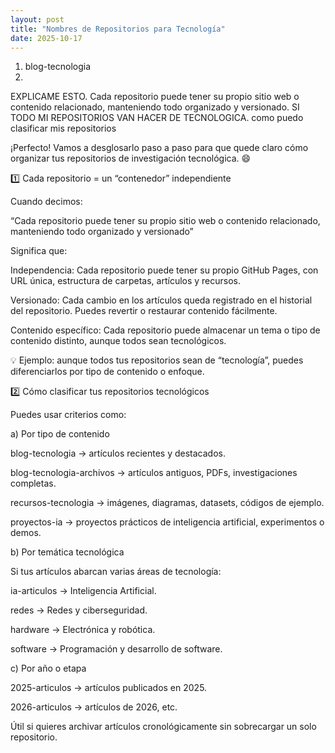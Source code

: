 ```yaml
---
layout: post
title: "Nombres de Repositorios para Tecnología"
date: 2025-10-17
---
```

1. blog-tecnologia
2. 





EXPLICAME ESTO. Cada repositorio puede tener su propio sitio web o contenido relacionado, manteniendo todo organizado y versionado. SI TODO MI REPOSITORIOS VAN HACER DE TECNOLOGICA. como puedo clasificar mis repositorios 


¡Perfecto! Vamos a desglosarlo paso a paso para que quede claro cómo organizar tus repositorios de investigación tecnológica. 😄

1️⃣ Cada repositorio = un “contenedor” independiente

Cuando decimos:

“Cada repositorio puede tener su propio sitio web o contenido relacionado, manteniendo todo organizado y versionado”

Significa que:

Independencia: Cada repositorio puede tener su propio GitHub Pages, con URL única, estructura de carpetas, artículos y recursos.

Versionado: Cada cambio en los artículos queda registrado en el historial del repositorio. Puedes revertir o restaurar contenido fácilmente.

Contenido específico: Cada repositorio puede almacenar un tema o tipo de contenido distinto, aunque todos sean tecnológicos.

💡 Ejemplo: aunque todos tus repositorios sean de “tecnología”, puedes diferenciarlos por tipo de contenido o enfoque.

2️⃣ Cómo clasificar tus repositorios tecnológicos

Puedes usar criterios como:

a) Por tipo de contenido

blog-tecnologia → artículos recientes y destacados.

blog-tecnologia-archivos → artículos antiguos, PDFs, investigaciones completas.

recursos-tecnologia → imágenes, diagramas, datasets, códigos de ejemplo.

proyectos-ia → proyectos prácticos de inteligencia artificial, experimentos o demos.

b) Por temática tecnológica

Si tus artículos abarcan varias áreas de tecnología:

ia-articulos → Inteligencia Artificial.

redes → Redes y ciberseguridad.

hardware → Electrónica y robótica.

software → Programación y desarrollo de software.

c) Por año o etapa

2025-articulos → artículos publicados en 2025.

2026-articulos → artículos de 2026, etc.

Útil si quieres archivar artículos cronológicamente sin sobrecargar un solo repositorio.
